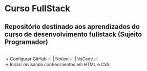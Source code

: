 # Curso FullStack
## Repositório destinado aos aprendizados do curso de desenvolvimento fullstack (Sujeito Programador)
<br>
-> Configurar GitHub ✅ | Notion ✅ | VsCode ✅
<br>
-> Iniciar revisando conhecimentos em HTML e CSS 
